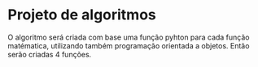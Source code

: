 # Projeto de algoritmos

O algoritmo será criada com base uma função pyhton para cada função matématica, utilizando também programação orientada a objetos.
Então serão criadas 4 funções.

